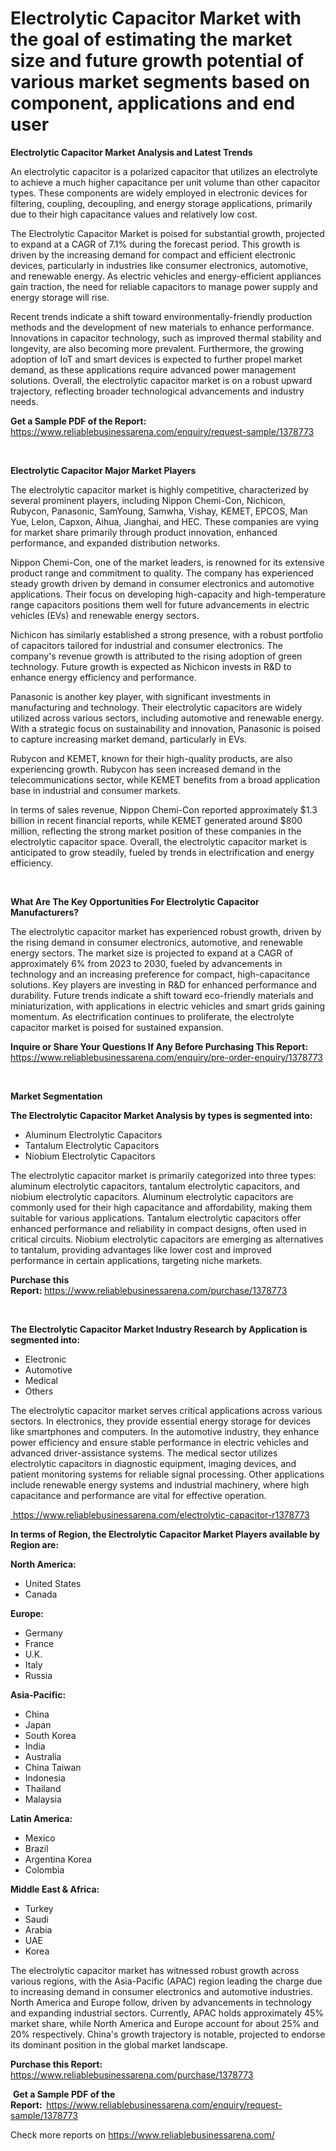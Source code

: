 <p><h1>Electrolytic Capacitor Market with the goal of estimating the market size and future growth potential of various market segments based on component, applications and end user</h1></p><p><strong>Electrolytic Capacitor Market Analysis and Latest Trends</strong></p>
<p><p>An electrolytic capacitor is a polarized capacitor that utilizes an electrolyte to achieve a much higher capacitance per unit volume than other capacitor types. These components are widely employed in electronic devices for filtering, coupling, decoupling, and energy storage applications, primarily due to their high capacitance values and relatively low cost.</p><p>The Electrolytic Capacitor Market is poised for substantial growth, projected to expand at a CAGR of 7.1% during the forecast period. This growth is driven by the increasing demand for compact and efficient electronic devices, particularly in industries like consumer electronics, automotive, and renewable energy. As electric vehicles and energy-efficient appliances gain traction, the need for reliable capacitors to manage power supply and energy storage will rise.</p><p>Recent trends indicate a shift toward environmentally-friendly production methods and the development of new materials to enhance performance. Innovations in capacitor technology, such as improved thermal stability and longevity, are also becoming more prevalent. Furthermore, the growing adoption of IoT and smart devices is expected to further propel market demand, as these applications require advanced power management solutions. Overall, the electrolytic capacitor market is on a robust upward trajectory, reflecting broader technological advancements and industry needs.</p></p>
<p><strong>Get a Sample PDF of the Report:&nbsp;</strong> <a href="https://www.reliablebusinessarena.com/enquiry/request-sample/1378773?utm_campaign=3098&utm_medium=2&utm_source=Github&utm_content=ia&utm_term=10042025&utm_id=electrolytic-capacitor">https://www.reliablebusinessarena.com/enquiry/request-sample/1378773</a></p>
<p>&nbsp;</p>
<p><strong>Electrolytic Capacitor Major Market Players</strong></p>
<p><p>The electrolytic capacitor market is highly competitive, characterized by several prominent players, including Nippon Chemi-Con, Nichicon, Rubycon, Panasonic, SamYoung, Samwha, Vishay, KEMET, EPCOS, Man Yue, Lelon, Capxon, Aihua, Jianghai, and HEC. These companies are vying for market share primarily through product innovation, enhanced performance, and expanded distribution networks.</p><p>Nippon Chemi-Con, one of the market leaders, is renowned for its extensive product range and commitment to quality. The company has experienced steady growth driven by demand in consumer electronics and automotive applications. Their focus on developing high-capacity and high-temperature range capacitors positions them well for future advancements in electric vehicles (EVs) and renewable energy sectors.</p><p>Nichicon has similarly established a strong presence, with a robust portfolio of capacitors tailored for industrial and consumer electronics. The company's revenue growth is attributed to the rising adoption of green technology. Future growth is expected as Nichicon invests in R&D to enhance energy efficiency and performance.</p><p>Panasonic is another key player, with significant investments in manufacturing and technology. Their electrolytic capacitors are widely utilized across various sectors, including automotive and renewable energy. With a strategic focus on sustainability and innovation, Panasonic is poised to capture increasing market demand, particularly in EVs.</p><p>Rubycon and KEMET, known for their high-quality products, are also experiencing growth. Rubycon has seen increased demand in the telecommunications sector, while KEMET benefits from a broad application base in industrial and consumer markets.</p><p>In terms of sales revenue, Nippon Chemi-Con reported approximately $1.3 billion in recent financial reports, while KEMET generated around $800 million, reflecting the strong market position of these companies in the electrolytic capacitor space. Overall, the electrolytic capacitor market is anticipated to grow steadily, fueled by trends in electrification and energy efficiency.</p></p>
<p>&nbsp;</p>
<p><strong>What Are The Key Opportunities For Electrolytic Capacitor Manufacturers?</strong></p>
<p><p>The electrolytic capacitor market has experienced robust growth, driven by the rising demand in consumer electronics, automotive, and renewable energy sectors. The market size is projected to expand at a CAGR of approximately 6% from 2023 to 2030, fueled by advancements in technology and an increasing preference for compact, high-capacitance solutions. Key players are investing in R&D for enhanced performance and durability. Future trends indicate a shift toward eco-friendly materials and miniaturization, with applications in electric vehicles and smart grids gaining momentum. As electrification continues to proliferate, the electrolyte capacitor market is poised for sustained expansion.</p></p>
<p><strong>Inquire or Share Your Questions If Any Before Purchasing This Report:</strong> <a href="https://www.reliablebusinessarena.com/enquiry/pre-order-enquiry/1378773?utm_campaign=3098&utm_medium=2&utm_source=Github&utm_content=ia&utm_term=10042025&utm_id=electrolytic-capacitor">https://www.reliablebusinessarena.com/enquiry/pre-order-enquiry/1378773</a></p>
<p>&nbsp;</p>
<p><strong>Market Segmentation</strong></p>
<p><strong>The Electrolytic Capacitor Market Analysis by types is segmented into:</strong></p>
<p><ul><li>Aluminum Electrolytic Capacitors</li><li>Tantalum Electrolytic Capacitors</li><li>Niobium Electrolytic Capacitors</li></ul></p>
<p><p>The electrolytic capacitor market is primarily categorized into three types: aluminum electrolytic capacitors, tantalum electrolytic capacitors, and niobium electrolytic capacitors. Aluminum electrolytic capacitors are commonly used for their high capacitance and affordability, making them suitable for various applications. Tantalum electrolytic capacitors offer enhanced performance and reliability in compact designs, often used in critical circuits. Niobium electrolytic capacitors are emerging as alternatives to tantalum, providing advantages like lower cost and improved performance in certain applications, targeting niche markets.</p></p>
<p><strong>Purchase this Report:&nbsp;</strong><a href="https://www.reliablebusinessarena.com/purchase/1378773?utm_campaign=3098&utm_medium=2&utm_source=Github&utm_content=ia&utm_term=10042025&utm_id=electrolytic-capacitor">https://www.reliablebusinessarena.com/purchase/1378773</a></p>
<p>&nbsp;</p>
<p><strong>The Electrolytic Capacitor Market Industry Research by Application is segmented into:</strong></p>
<p><ul><li>Electronic</li><li>Automotive</li><li>Medical</li><li>Others</li></ul></p>
<p><p>The electrolytic capacitor market serves critical applications across various sectors. In electronics, they provide essential energy storage for devices like smartphones and computers. In the automotive industry, they enhance power efficiency and ensure stable performance in electric vehicles and advanced driver-assistance systems. The medical sector utilizes electrolytic capacitors in diagnostic equipment, imaging devices, and patient monitoring systems for reliable signal processing. Other applications include renewable energy systems and industrial machinery, where high capacitance and performance are vital for effective operation.</p></p>
<p><a href="https://www.reliablebusinessarena.com/electrolytic-capacitor-r1378773?utm_campaign=3098&utm_medium=2&utm_source=Github&utm_content=ia&utm_term=10042025&utm_id=electrolytic-capacitor">&nbsp;https://www.reliablebusinessarena.com/electrolytic-capacitor-r1378773</a></p>
<p><strong>In terms of Region, the Electrolytic Capacitor Market Players available by Region are:</strong></p>
<p>
    <p> <strong> North America: </strong>
        <ul>
            <li>United States</li>
            <li>Canada</li>
        </ul>
        </p> 
    <p> <strong> Europe: </strong>
        <ul>
            <li>Germany</li>
            <li>France</li>
            <li>U.K.</li>
            <li>Italy</li>
            <li>Russia</li>
        </ul>
        </p> 
    <p> <strong> Asia-Pacific: </strong>
        <ul>
            <li>China</li>
            <li>Japan</li>
            <li>South Korea</li>
            <li>India</li>
            <li>Australia</li>
            <li>China Taiwan</li>
            <li>Indonesia</li>
            <li>Thailand</li>
            <li>Malaysia</li>
        </ul>
        </p> 
    <p> <strong> Latin America: </strong>
        <ul>
            <li>Mexico</li>
            <li>Brazil</li>
            <li>Argentina Korea</li>
            <li>Colombia</li>
        </ul>
        </p> 
    <p> <strong> Middle East & Africa: </strong>
        <ul>
            <li>Turkey</li>
            <li>Saudi</li>
            <li>Arabia</li>
            <li>UAE</li>
            <li>Korea</li>
        </ul>
    </p>
    </p>
<p><p>The electrolytic capacitor market has witnessed robust growth across various regions, with the Asia-Pacific (APAC) region leading the charge due to increasing demand in consumer electronics and automotive industries. North America and Europe follow, driven by advancements in technology and expanding industrial sectors. Currently, APAC holds approximately 45% market share, while North America and Europe account for about 25% and 20% respectively. China's growth trajectory is notable, projected to endorse its dominant position in the global market landscape.</p></p>
<p><strong>Purchase this Report: </strong><a href="https://www.reliablebusinessarena.com/purchase/1378773?utm_campaign=3098&utm_medium=2&utm_source=Github&utm_content=ia&utm_term=10042025&utm_id=electrolytic-capacitor">https://www.reliablebusinessarena.com/purchase/1378773</a></p>
<p>&nbsp;<strong>Get a Sample PDF of the Report:&nbsp;&nbsp;</strong><a href="https://www.reliablebusinessarena.com/enquiry/request-sample/1378773?utm_campaign=3098&utm_medium=2&utm_source=Github&utm_content=ia&utm_term=10042025&utm_id=electrolytic-capacitor">https://www.reliablebusinessarena.com/enquiry/request-sample/1378773</a></p>
<p><strong></strong></p>
<p>Check more reports on <a href="https://www.reliablebusinessarena.com/?utm_campaign=3098&utm_medium=2&utm_source=Github&utm_content=ia&utm_term=10042025&utm_id=electrolytic-capacitor">https://www.reliablebusinessarena.com/</a></p>